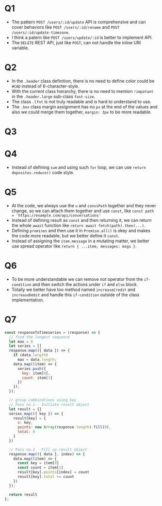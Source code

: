 # Q1

- The pattern `POST /users/:id/update` API is comprehensive and can cover behaviors like `POST /users/:id/rename` and `POST /users/:id/update-timezone`.
- I think a patern like `POST /users/update/:id` is better to implement API.
- The `DELETE` REST API, just like `POST`, can not handle the inline URI variable.

# Q2

- In the `.header` class definition, there is no need to define color could be `#CAD` instead of 6-character-style.
- With the current class hierarchy, there is no need to mention `!impotant` in the `.header.large` sub-class `font-size`.
- The class `.lfnt` is not truly readable and is hard to understand to use.
- The `.box` class margin assignment has no `px` at the end of the values and also we could merge them together, `margin: 3px` to be more readable.
  
# Q3



# Q4

- Instead of defining `sum` and using such `for` loop, we can use `return deposites.reduce()` code style.

# Q5

- At the code, we always use the `u` and `convsPath` together and they never change, so we can attach them together and use `const`, like `const path = 'https://example.com/api/conversations'`
- Instead of defining result as `const` and then returning it, we can return the whole `await` function like `return await fetch(path).then(...)`.
- Defining `promises` and then use it in `Promise.all()` is okey and makes the code more readable, but we better define it `const`.
- Instead of assigning the `item.message` in a mutating matter, we better use spread operator like `return { ...item, messages: msgs }`.
  
# Q6

- To be more understandable we can remove not operator from the `if-condition` and then switch the actions under `if` and `else` block.
- Totally we better have too method named `increaseCredit` and `increaseDebit` and handle this `if-condition` outside of the class implementation.

# Q7

```javascript
const responseToTimeseries = (response) => {
  // find the longest sequence
  let max = 0
  let series = []
  response.map(({ data }) => {
    if (data.length)
      max = data.length;
    data.map((item) => {
      series.push({
        key: item[0],
        count: item[1]
      })
    });
  });

  // group combinations using key
  // Pass no.1 - Initiate result object
  let result = {}
  series.map(({ key }) => {
    result[key] = {
      x: key,
      points: new Array(response.length).fill(0),
      total: 0
    }
  })

  // Pass no.2 - Fill up result object
  response.map(({ data }, index) => {
    data.map((item) => {
      const key = item[0]
      const count = item[1]
      result[key].points[index] = count
      result[key].total += count
    })
  });

  return result
};
```
